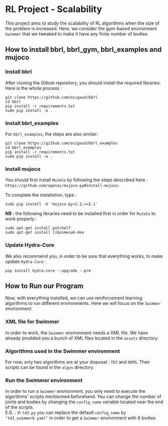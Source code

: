 # RL Project - Scalability

This project aims to study the scalability of RL algorithms when the size of the problem is increased. Here, we consider the gym-based environment `Swimmer` that we tweaked to make it have any finite number of bodies.

## How to install bbrl, bbrl_gym, bbrl_examples and mujoco
### Install bbrl

After cloning the Github repository, you should install the required libraries. Here is the whole process :
```
git clone https://github.com/osigaud/bbrl
cd bbrl
pip install -r requirements.txt
sudo pip install -e .
```

### Install bbrl_examples
For `bbrl_examples`, the steps are also similar:
```
git clone https://github.com/osigaud/bbrl_examples
cd bbrl_examples
pip install -r requirements.txt
sudo pip install -e .
```

### Install mujoco

You should first install `MuJoCo` by following the steps described here : `https://github.com/openai/mujoco-py#install-mujoco`.

To complete the installation, type :
```
sudo pip install -U 'mujoco-py<2.2,>=2.1'
```

**NB :** the following libraries need to be installed first in order for `MuJoCo` to work properly :
```
sudo apt-get install patchelf
sudo apt-get install libosmesa6-dev
```

### Update Hydra-Core

We also recommend you, in order to be sure that everything works, to make update `Hydra-Core` :
```
pip install hydra-core --upgrade --pre
```

## How to Run our Program
Now, with everything installed, we can use reinforcement learning algorithms to run different environments. Here we will focus on the `Swimmer` environment.

### XML file for Swimmer

In order to work, the `Swimmer` environment needs a XML file. We have already prodided you a bunch of XML files located in the `assets` directory.

### Algorithms used in the Swimmer environment

For now, only two algorithms are at your disposal : `TD3` and `DDPG`. Their scripts can be found in the `algos` directory.

### Run the Swimmer environment

In order to run a `Swimmer` environment, you only need to execute the algorithms' scripts mentionned beforehand. You can change the number of joints and bodies by changing the `config_name` variable located near the end of the scripts.<br>
E.G. : in `td3.py` you can replace the default `config_name` by `"td3_swimmer6.yaml"` in order to get a `Swimmer` environment with 6 bodies
